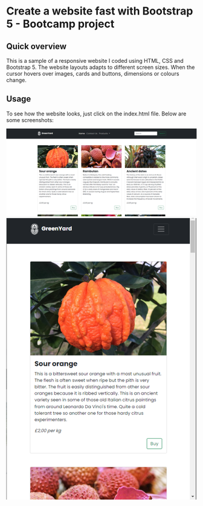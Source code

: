 # Create a website fast with Bootstrap 5 - Bootcamp project

## Quick overview

This is a sample of a responsive website I coded using HTML, CSS and Bootstrap 5.
The website layouts adapts to different screen sizes.
When the cursor hovers over images, cards and buttons, dimensions or colours change.

## Usage
To see how the website looks, just click on the index.html file.
Below are some screenshots:

![Responsive layout](images/res_layout.png) 
![Responsive layout](images/res_layout_2.png) 
